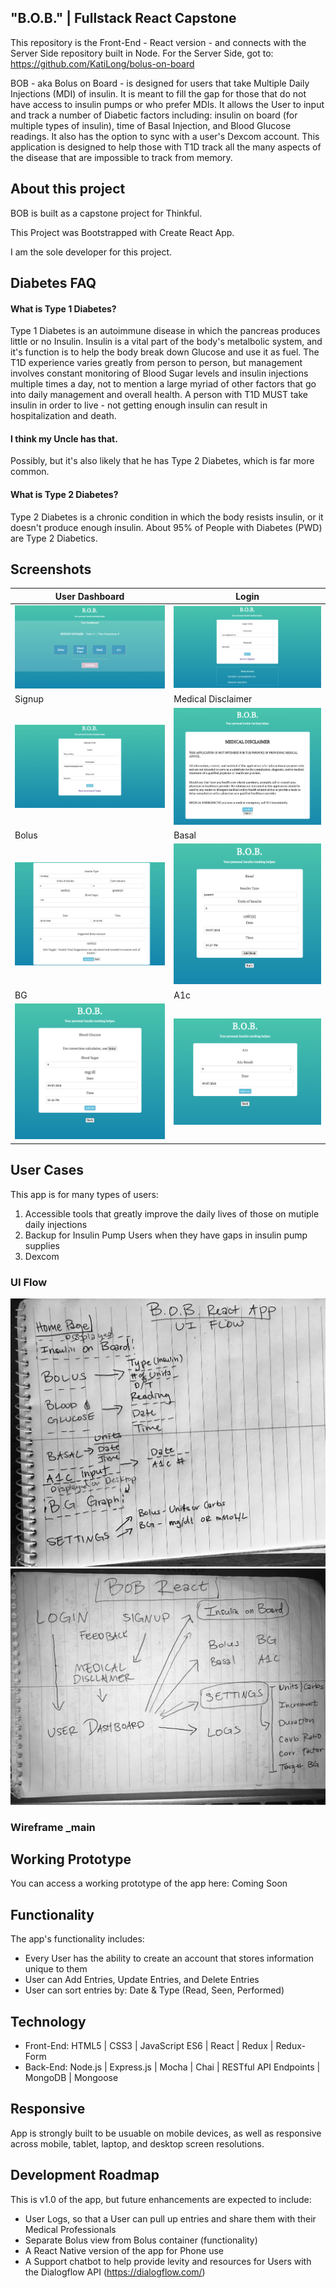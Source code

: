 ## "B.O.B." | Fullstack React Capstone
This repository is the Front-End - React version - and connects with the Server Side repository built in Node. For the Server Side, got to: https://github.com/KatiLong/bolus-on-board

BOB - aka Bolus on Board - is designed for users that take Multiple Daily Injections (MDI) of insulin. It is meant to fill the gap for those that do not have access to insulin pumps or who prefer MDIs. It allows the User to input and track a number of Diabetic factors including: insulin on board (for multiple types of insulin), time of Basal Injection, and Blood Glucose readings. It also has the option to sync with a user's Dexcom account. This application is designed to help those with T1D track all the many aspects of the disease that are impossible to track from memory.

## About this project
BOB is built as a capstone project for Thinkful.

This Project was Bootstrapped with Create React App.

I am the sole developer for this project.

## Diabetes FAQ
#### What is Type 1 Diabetes?
Type 1 Diabetes is an autoimmune disease in which the pancreas produces little or no Insulin. Insulin is a vital part of the body's metalbolic system, and it's function is to help the body break down Glucose and use it as fuel. The T1D experience varies greatly from person to person, but management involves constant monitoring of Blood Sugar levels and insulin injections multiple times a day, not to mention a large myriad of other factors that go into daily management and overall health. A person with T1D MUST take insulin in order to live - not getting enough insulin can result in hospitalization and death.

#### I think my Uncle has that.
Possibly, but it's also likely that he has Type 2 Diabetes, which is far more common.

#### What is Type 2 Diabetes?
Type 2 Diabetes is a chronic condition in which the body resists insulin, or it doesn't produce enough insulin. About 95% of People with Diabetes (PWD) are Type 2 Diabetics.

## Screenshots
| User Dashboard  | Login |
| ------------- | ------------- |
| ![User Dashboard](https://github.com/KatiLong/bolus-on-board-react/blob/master/github-images/userdashboard.png) | ![Login](https://github.com/KatiLong/bolus-on-board-react/blob/master/github-images/login.png)|
| Signup  | Medical Disclaimer  |
| ![Signup](https://github.com/KatiLong/bolus-on-board-react/blob/master/github-images/signup.png) | ![Medical Disclaimer](https://github.com/KatiLong/bolus-on-board-react/blob/master/github-images/disclaimer.png)|
| Bolus  | Basal  |
| ![Bolus](https://github.com/KatiLong/bolus-on-board-react/blob/master/github-images/bolus.png) | ![Basal](https://github.com/KatiLong/bolus-on-board-react/blob/master/github-images/basal.png)|
| BG  | A1c  |
| ![BG](https://github.com/KatiLong/bolus-on-board-react/blob/master/github-images/bg.png) | ![A1c](https://github.com/KatiLong/bolus-on-board-react/blob/master/github-images/a1c.png)|

## User Cases
This app is for many types of users:
1. Accessible tools that greatly improve the daily lives of those on mutiple daily injections
2. Backup for Insulin Pump Users when they have gaps in insulin pump supplies
3. Dexcom

### UI Flow
![UI Flow handwritten draft](https://github.com/KatiLong/bolus-on-board-react/blob/master/github-images/uiflowv1.jpg)
![UI Flow 2](https://github.com/KatiLong/bolus-on-board-react/blob/master/github-images/uiflow2.jpg)

### Wireframe _main

## Working Prototype
You can access a working prototype of the app here: Coming Soon

## Functionality
The app's functionality includes:
* Every User has the ability to create an account that stores information unique to them
* User can Add Entries, Update Entries, and Delete Entries
* User can sort entries by: Date & Type (Read, Seen, Performed)

## Technology
* Front-End: HTML5 | CSS3 | JavaScript ES6 | React | Redux | Redux-Form
* Back-End: Node.js | Express.js | Mocha | Chai | RESTful API Endpoints | MongoDB | Mongoose


## Responsive
App is strongly built to be usuable on mobile devices, as well as responsive across mobile, tablet, laptop, and desktop screen resolutions.

## Development Roadmap
This is v1.0 of the app, but future enhancements are expected to include:
* User Logs, so that a User can pull up entries and share them with their Medical Professionals
* Separate Bolus view from Bolus container (functionality)
* A React Native version of the app for Phone use
* A Support chatbot to help provide levity and resources for Users with the Dialogflow API (https://dialogflow.com/)

